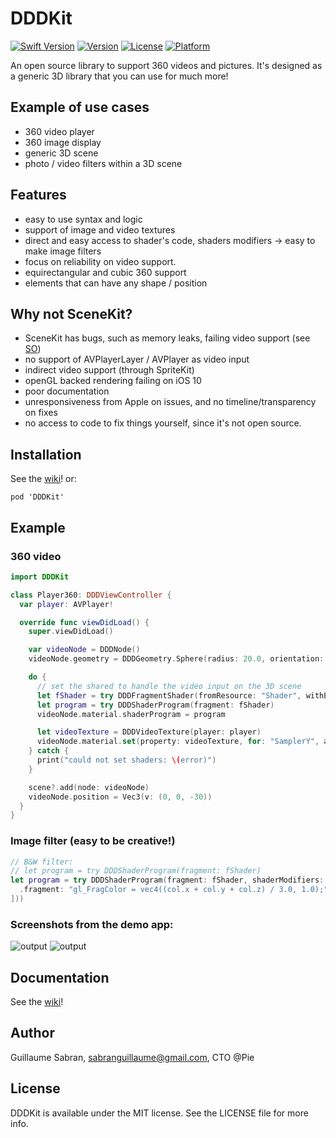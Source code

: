 # DDDKit

[![Swift Version](https://img.shields.io/badge/Swift-3.0-orange.svg?style=flat)](https://swift.org)
[![Version](https://img.shields.io/cocoapods/v/DDDKit.svg?style=flat)](http://cocoapods.org/pods/DDDKit)
[![License](https://img.shields.io/badge/License-MIT-blue.svg?style=flat)](http://cocoapods.org/pods/DDDKit)
[![Platform](https://img.shields.io/cocoapods/p/DDDKit.svg?style=flat)](http://cocoapods.org/pods/DDDKit)

An open source library to support 360 videos and pictures. It's designed as a generic 3D library that you can use for much more!

## Example of use cases
- 360 video player
- 360 image display
- generic 3D scene
- photo / video filters within a 3D scene

## Features
- easy to use syntax and logic
- support of image and video textures
- direct and easy access to shader's code, shaders modifiers -> easy to make image filters
- focus on reliability on video support.
- equirectangular and cubic 360 support
- elements that can have any shape / position

## Why not SceneKit?

- SceneKit has bugs, such as memory leaks, failing video support (see [SO](http://stackoverflow.com/questions/39542205/ios10-scenekit-render-a-video-with-custom-shader))
- no support of AVPlayerLayer / AVPlayer as video input
- indirect video support (through SpriteKit)
- openGL backed rendering failing on iOS 10
- poor documentation
- unresponsiveness from Apple on issues, and no timeline/transparency on fixes
- no access to code to fix things yourself, since it's not open source.

## Installation
See the [wiki](https://github.com/team-pie/DDDKit/wiki/Installation)! or:
```
pod 'DDDKit'
```

## Example

### 360 video
```swift
import DDDKit

class Player360: DDDViewController {
  var player: AVPlayer!

  override func viewDidLoad() {
    super.viewDidLoad()

    var videoNode = DDDNode()
    videoNode.geometry = DDDGeometry.Sphere(radius: 20.0, orientation: .inward)

    do {
      // set the shared to handle the video input on the 3D scene
      let fShader = try DDDFragmentShader(fromResource: "Shader", withExtention: "fsh")
      let program = try DDDShaderProgram(fragment: fShader)
      videoNode.material.shaderProgram = program

      let videoTexture = DDDVideoTexture(player: player)
      videoNode.material.set(property: videoTexture, for: "SamplerY", and: "SamplerUV")
    } catch {
      print("could not set shaders: \(error)")
    }

    scene?.add(node: videoNode)
    videoNode.position = Vec3(v: (0, 0, -30))
  }
}
```
### Image filter (easy to be creative!)
```swift
// B&W filter:
// let program = try DDDShaderProgram(fragment: fShader)
let program = try DDDShaderProgram(fragment: fShader, shaderModifiers: [
  .fragment: "gl_FragColor = vec4((col.x + col.y + col.z) / 3.0, 1.0);"
]))
```

### Screenshots from the demo app:
![output](https://cloud.githubusercontent.com/assets/12446975/21338384/c63da03c-c62a-11e6-97ae-6f6f06648f27.gif)
![output](https://cloud.githubusercontent.com/assets/12446975/21338658/fec8b854-c62c-11e6-8750-cd52c2924051.gif)

## Documentation
See the [wiki](https://github.com/gsabran/DDDKit/wiki)!

## Author

Guillaume Sabran, sabranguillaume@gmail.com, CTO @Pie

## License

DDDKit is available under the MIT license. See the LICENSE file for more info.
